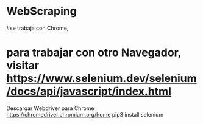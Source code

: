 # WebScraping
#se trabaja con Chrome,
# para trabajar con otro Navegador, visitar https://www.selenium.dev/selenium/docs/api/javascript/index.html
Descargar Webdriver para Chrome https://chromedriver.chromium.org/home
pip3 install selenium 
